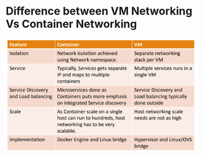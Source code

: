 # Difference between VM Networking Vs Container Networking


![Component View](https://github.com/collabnix/dockerlabs/blob/master/beginners/docker-networking-vs-vm-network.png)

